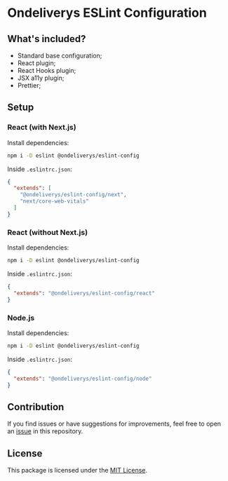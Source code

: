 # Ondeliverys ESLint Configuration

## What's included?

- Standard base configuration;
- React plugin;
- React Hooks plugin;
- JSX a11y plugin;
- Prettier;

## Setup

### React (with Next.js)

Install dependencies:

```bash
npm i -D eslint @ondeliverys/eslint-config
```

Inside `.eslintrc.json`:

```json
{
  "extends": [
    "@ondeliverys/eslint-config/next", 
    "next/core-web-vitals"
  ]
}
```

### React (without Next.js)

Install dependencies:

```bash
npm i -D eslint @ondeliverys/eslint-config
```

Inside `.eslintrc.json`:

```json
{
  "extends": "@ondeliverys/eslint-config/react"
}
```

### Node.js

Install dependencies:

```bash
npm i -D eslint @ondeliverys/eslint-config
```

Inside `.eslintrc.json`:

```json
{
  "extends": "@ondeliverys/eslint-config/node"
}
```

## Contribution

If you find issues or have suggestions for improvements, feel free to open an [issue](https://github.com/seu-usuario/eslint-config-ondeliverys/issues) in this repository.

## License

This package is licensed under the [MIT License](https://opensource.org/licenses/MIT).
